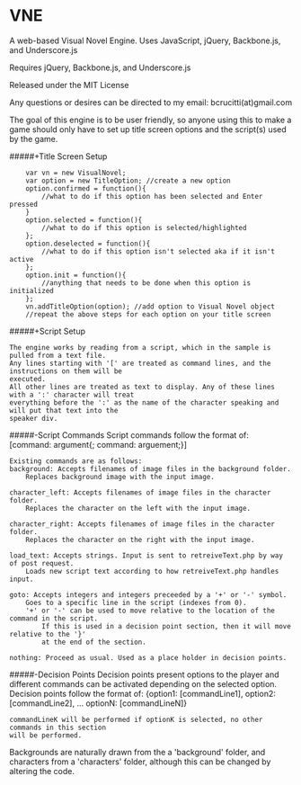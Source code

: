 VNE
===

A web-based Visual Novel Engine. Uses JavaScript, jQuery, Backbone.js, and Underscore.js

Requires jQuery, Backbone.js, and Underscore.js

Released under the MIT License

Any questions or desires can be directed to my email: bcrucitti(at)gmail.com

The goal of this engine is to be user friendly, so anyone using this to make a game
should only have to set up title screen options and the script(s) used
by the game.


#####+Title Screen Setup
```
	var vn = new VisualNovel;
	var option = new TitleOption; //create a new option
	option.confirmed = function(){
		//what to do if this option has been selected and Enter pressed
	}
	option.selected = function(){
		//what to do if this option is selected/highlighted
	};
	option.deselected = function(){
		//what to do if this option isn't selected aka if it isn't active
	};
	option.init = function(){
		//anything that needs to be done when this option is initialized
	};
	vn.addTitleOption(option); //add option to Visual Novel object
	//repeat the above steps for each option on your title screen 
```

#####+Script Setup

	The engine works by reading from a script, which in the sample is pulled from a text file.
	Any lines starting with '[' are treated as command lines, and the instructions on them will be
	executed.
	All other lines are treated as text to display. Any of these lines with a ':' character will treat
	everything before the ':' as the name of the character speaking and will put that text into the 
	speaker div.

#####-Script Commands
	Script commands follow the format of:
	[command: argument{; command: arguement;}]
	
	Existing commands are as follows:
	background: Accepts filenames of image files in the background folder.
		Replaces background image with the input image.
		
	character_left: Accepts filenames of image files in the character folder.
		Replaces the character on the left with the input image.
	
	character_right: Accepts filenames of image files in the character folder.
		Replaces the character on the right with the input image.
		
	load_text: Accepts strings. Input is sent to retreiveText.php by way of post request.
		Loads new script text according to how retreiveText.php handles input.
	
	goto: Accepts integers and integers preceeded by a '+' or '-' symbol.
		Goes to a specific line in the script (indexes from 0).
		'+' or '-' can be used to move relative to the location of the command in the script.
			If this is used in a decision point section, then it will move relative to the '}'
			at the end of the section.

	nothing: Proceed as usual. Used as a place holder in decision points.

#####-Decision Points
	Decision points present options to the player and different commands can be
	activated depending on the selected option.
	Decision points follow the format of:
	{option1: [commandLine1],
	option2: [commandLine2],
	...
	optionN: [commandLineN]}
	
	commandLineK will be performed if optionK is selected, no other commands in this section
	will be performed.

Backgrounds are naturally drawn from the a 'background' folder, and characters from a 'characters'
folder, although this can be changed by altering the code.
